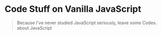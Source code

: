 # Code Stuff on Vanilla JavaScript
> Because I've never studied JavaScript seriously,
> leave some Codes. about JavaScript

